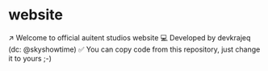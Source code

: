 # website
↗️ Welcome to official auitent studios website
💻 Developed by devkrajeq (dc: @skyshowtime)
✅ You can copy code from this repository, just change it to yours ;-)
